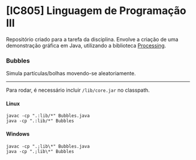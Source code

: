 # [IC805] Linguagem de Programação III

Repositório criado para a tarefa da disciplina. Envolve a criação de uma demonstração gráfica em Java, utilizando a biblioteca [Processing](https://processing.org/).  

### Bubbles

Simula partículas/bolhas movendo-se aleatoriamente.

<hr>

Para rodar, é necessário incluir `/lib/core.jar` no classpath.  

#### Linux

```
javac -cp ".:lib/*" Bubbles.java
java -cp ".:lib/*" Bubbles
```
#### Windows

```
javac -cp ".;lib\*" Bubbles.java
java -cp ".;lib\*" Bubbles
```
